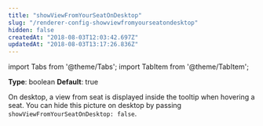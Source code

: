 ```yaml
---
title: "showViewFromYourSeatOnDesktop"
slug: "/renderer-config-showviewfromyourseatondesktop"
hidden: false
createdAt: "2018-08-03T12:03:42.697Z"
updatedAt: "2018-08-03T13:17:26.836Z"
---
```


import Tabs from '@theme/Tabs';
import TabItem from '@theme/TabItem';

**Type**: boolean
**Default**: true

On desktop, a view from seat is displayed inside the tooltip when hovering a seat.
You can hide this picture on desktop by passing `showViewFromYourSeatOnDesktop: false`.
